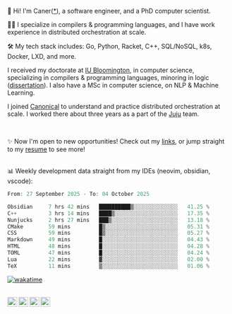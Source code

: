 👋 Hi! I'm Caner([*](https://cderici.github.io/docs/audio/name-pronunciation.opus)), a software engineer, and a PhD computer scientist.

🧙‍♂️ I specialize in compilers & programming languages, and I have work experience in distributed orchestration at scale.

🛠️ My tech stack includes: Go, Python, Racket, C++, SQL/NoSQL, k8s, Docker, LXD, and more.

I received my doctorate at [IU Bloomington](https://sice.indiana.edu/), in computer science, specializing in compilers & programming languages, minoring in logic ([dissertation](https://github.com/cderici/dissertation)). I also have a MSc in computer science, on NLP & Machine Learning.

I joined [Canonical](https://github.com/canonical) to understand and practice distributed orchestration at scale. I worked there about three years as a part of the [Juju](https://github.com/juju/juju) team.

<br>

✨ Now I'm open to new opportunities! Check out my [links](https://dericilab.live/), or jump straight to my [resume](https://home.dericilab.live/assets/docs/CanerDerici_Resume.pdf) to see more! <br><br>

📊 Weekly development data straight from my IDEs (neovim, obsidian, vscode):

<!--START_SECTION:waka-->

```go
From: 27 September 2025 - To: 04 October 2025

Obsidian     7 hrs 42 mins   ██████████▒░░░░░░░░░░░░░░   41.25 %
C++          3 hrs 14 mins   ████▒░░░░░░░░░░░░░░░░░░░░   17.35 %
Nunjucks     2 hrs 27 mins   ███▒░░░░░░░░░░░░░░░░░░░░░   13.18 %
CMake        59 mins         █▒░░░░░░░░░░░░░░░░░░░░░░░   05.31 %
CSS          59 mins         █▒░░░░░░░░░░░░░░░░░░░░░░░   05.27 %
Markdown     49 mins         █░░░░░░░░░░░░░░░░░░░░░░░░   04.43 %
HTML         48 mins         █░░░░░░░░░░░░░░░░░░░░░░░░   04.28 %
TOML         47 mins         █░░░░░░░░░░░░░░░░░░░░░░░░   04.24 %
Lua          22 mins         ▓░░░░░░░░░░░░░░░░░░░░░░░░   02.00 %
TeX          11 mins         ▒░░░░░░░░░░░░░░░░░░░░░░░░   01.06 %
```

<!--END_SECTION:waka-->

[![wakatime](https://wakatime.com/badge/user/afc0c5fb-feac-4830-8928-4c313fba9d55.svg)](https://wakatime.com/@afc0c5fb-feac-4830-8928-4c313fba9d55)


<!-- 

![Some github stats](https://github-readme-stats.vercel.app/api?username=cderici&show_icons=true&theme=radical&hide_border=true&hide=stars,contribs) 

-->

<br>

<a href="https://cderici.github.io/">
  <img align="left" alt="Homepage" width="22px" src="https://github.com/elax46/custom-brand-icons/blob/main/icon-svg/tabbar-home.svg" />
</a>
<a href="https://www.linkedin.com/in/caner-derici-0619b0aa">
  <img align="left" alt="LinkedIN" width="22px" src="https://upload.wikimedia.org/wikipedia/commons/8/81/LinkedIn_icon.svg" />
</a>
<a href="https://www.instagram.com/caner.derici/">
  <img align="left" alt="Instagram" width="22px" src="https://raw.githubusercontent.com/hussainweb/hussainweb/main/icons/instagram.png" />
</a>
<a href="https://twitter.com/canerderici">
  <img align="left" alt="Twitter" width="22px" src="https://upload.wikimedia.org/wikipedia/commons/6/6f/Logo_of_Twitter.svg" />
</a>





<!--
**cderici/cderici** is a ✨ _special_ ✨ repository because its `README.md` (this file) appears on your GitHub profile.

Here are some ideas to get you started:

- 🔭 I’m currently working on ...
- 🌱 I’m currently learning ...
- 👯 I’m looking to collaborate on ...
- 🤔 I’m looking for help with ...
- 💬 Ask me about ...
- 📫 How to reach me: ...
- 😄 Pronouns: ...
- ⚡ Fun fact: ...
-->
